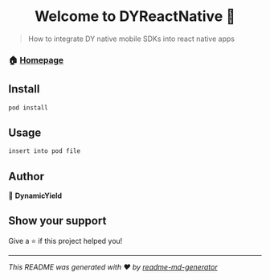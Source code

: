 <h1 align="center">Welcome to DYReactNative 👋</h1>
<p>
</p>

> How to integrate DY native mobile SDKs into react native apps

### 🏠 [Homepage](www.dynamicyield.com)

## Install

```sh
pod install
```

## Usage

```sh
insert into pod file
```

## Author

👤 **DynamicYield**


## Show your support

Give a ⭐️ if this project helped you!

***
_This README was generated with ❤️ by [readme-md-generator](https://github.com/kefranabg/readme-md-generator)_